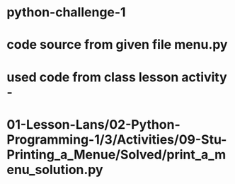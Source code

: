# python-challenge-1
# code source from given file menu.py
# used code from class lesson activity -
# 01-Lesson-Lans/02-Python-Programming-1/3/Activities/09-Stu-Printing_a_Menue/Solved/print_a_menu_solution.py